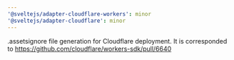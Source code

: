 ```yaml
---
'@sveltejs/adapter-cloudflare-workers': minor
'@sveltejs/adapter-cloudflare': minor
---
```


.assetsignore file generation for Cloudflare deployment. It is corresponded to https://github.com/cloudflare/workers-sdk/pull/6640
